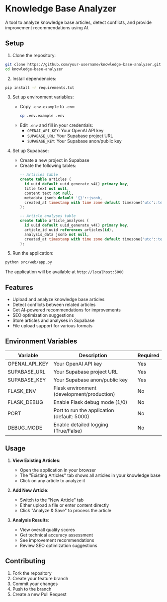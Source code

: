 # Knowledge Base Analyzer

A tool to analyze knowledge base articles, detect conflicts, and provide improvement recommendations using AI.

## Setup

1. Clone the repository:
```bash
git clone https://github.com/your-username/knowledge-base-analyzer.git
cd knowledge-base-analyzer
```

2. Install dependencies:
```bash
pip install -r requirements.txt
```

3. Set up environment variables:
   - Copy `.env.example` to `.env`:
     ```bash
     cp .env.example .env
     ```
   - Edit `.env` and fill in your credentials:
     - `OPENAI_API_KEY`: Your OpenAI API key
     - `SUPABASE_URL`: Your Supabase project URL
     - `SUPABASE_KEY`: Your Supabase anon/public key

4. Set up Supabase:
   - Create a new project in Supabase
   - Create the following tables:
     ```sql
     -- Articles table
     create table articles (
       id uuid default uuid_generate_v4() primary key,
       title text not null,
       content text not null,
       metadata jsonb default '{}'::jsonb,
       created_at timestamp with time zone default timezone('utc'::text, now())
     );

     -- Article analyses table
     create table article_analyses (
       id uuid default uuid_generate_v4() primary key,
       article_id uuid references articles(id),
       analysis_data jsonb not null,
       created_at timestamp with time zone default timezone('utc'::text, now())
     );
     ```

5. Run the application:
```bash
python src/web/app.py
```

The application will be available at `http://localhost:5000`

## Features

- Upload and analyze knowledge base articles
- Detect conflicts between related articles
- Get AI-powered recommendations for improvements
- SEO optimization suggestions
- Store articles and analyses in Supabase
- File upload support for various formats

## Environment Variables

| Variable | Description | Required |
|----------|-------------|----------|
| OPENAI_API_KEY | Your OpenAI API key | Yes |
| SUPABASE_URL | Your Supabase project URL | Yes |
| SUPABASE_KEY | Your Supabase anon/public key | Yes |
| FLASK_ENV | Flask environment (development/production) | No |
| FLASK_DEBUG | Enable Flask debug mode (1/0) | No |
| PORT | Port to run the application (default: 5000) | No |
| DEBUG_MODE | Enable detailed logging (True/False) | No |

## Usage

1. **View Existing Articles**:
   - Open the application in your browser
   - The "Existing Articles" tab shows all articles in your knowledge base
   - Click on any article to analyze it

2. **Add New Article**:
   - Switch to the "New Article" tab
   - Either upload a file or enter content directly
   - Click "Analyze & Save" to process the article

3. **Analysis Results**:
   - View overall quality scores
   - Get technical accuracy assessment
   - See improvement recommendations
   - Review SEO optimization suggestions

## Contributing

1. Fork the repository
2. Create your feature branch
3. Commit your changes
4. Push to the branch
5. Create a new Pull Request 